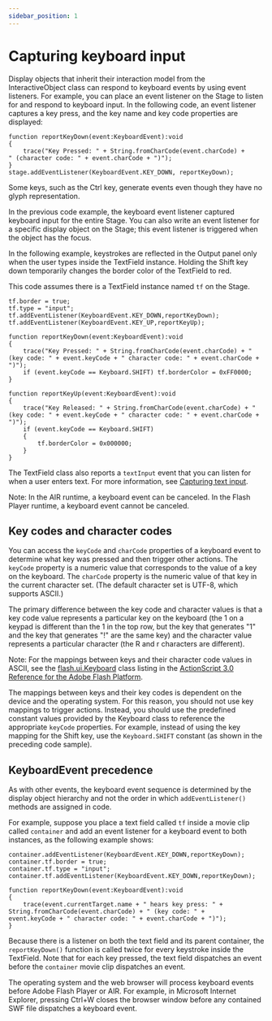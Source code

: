 ```yaml
---
sidebar_position: 1
---
```


# Capturing keyboard input

Display objects that inherit their interaction model from the InteractiveObject
class can respond to keyboard events by using event listeners. For example, you
can place an event listener on the Stage to listen for and respond to keyboard
input. In the following code, an event listener captures a key press, and the
key name and key code properties are displayed:

```
function reportKeyDown(event:KeyboardEvent):void
{
	trace("Key Pressed: " + String.fromCharCode(event.charCode) +         " (character code: " + event.charCode + ")");
}
stage.addEventListener(KeyboardEvent.KEY_DOWN, reportKeyDown);
```

Some keys, such as the Ctrl key, generate events even though they have no glyph
representation.

In the previous code example, the keyboard event listener captured keyboard
input for the entire Stage. You can also write an event listener for a specific
display object on the Stage; this event listener is triggered when the object
has the focus.

In the following example, keystrokes are reflected in the Output panel only when
the user types inside the TextField instance. Holding the Shift key down
temporarily changes the border color of the TextField to red.

This code assumes there is a TextField instance named `tf` on the Stage.

```
tf.border = true;
tf.type = "input";
tf.addEventListener(KeyboardEvent.KEY_DOWN,reportKeyDown);
tf.addEventListener(KeyboardEvent.KEY_UP,reportKeyUp);

function reportKeyDown(event:KeyboardEvent):void
{
	trace("Key Pressed: " + String.fromCharCode(event.charCode) + " (key code: " + event.keyCode + " character code: " + event.charCode + ")");
	if (event.keyCode == Keyboard.SHIFT) tf.borderColor = 0xFF0000;
}

function reportKeyUp(event:KeyboardEvent):void
{
	trace("Key Released: " + String.fromCharCode(event.charCode) + " (key code: " + event.keyCode + " character code: " + event.charCode + ")");
	if (event.keyCode == Keyboard.SHIFT)
	{
		tf.borderColor = 0x000000;
	}
}
```

The TextField class also reports a `textInput` event that you can listen for
when a user enters text. For more information, see
[Capturing text input](../../text/using-the-textfield-class/capturing-text-input.md).

Note: In the AIR runtime, a keyboard event can be canceled. In the Flash Player
runtime, a keyboard event cannot be canceled.

## Key codes and character codes

You can access the `keyCode` and `charCode` properties of a keyboard event to
determine what key was pressed and then trigger other actions. The `keyCode`
property is a numeric value that corresponds to the value of a key on the
keyboard. The `charCode` property is the numeric value of that key in the
current character set. (The default character set is UTF-8, which supports
ASCII.)

The primary difference between the key code and character values is that a key
code value represents a particular key on the keyboard (the 1 on a keypad is
different than the 1 in the top row, but the key that generates "1" and the key
that generates "!" are the same key) and the character value represents a
particular character (the R and r characters are different).

Note: For the mappings between keys and their character code values in ASCII,
see the
[flash.ui.Keyboard](https://airsdk.dev/reference/actionscript/3.0/flash/ui/Keyboard.html)
class listing in the
[ActionScript 3.0 Reference for the Adobe Flash Platform](https://airsdk.dev/reference/actionscript/3.0/index.html).

The mappings between keys and their key codes is dependent on the device and the
operating system. For this reason, you should not use key mappings to trigger
actions. Instead, you should use the predefined constant values provided by the
Keyboard class to reference the appropriate `keyCode` properties. For example,
instead of using the key mapping for the Shift key, use the `Keyboard.SHIFT`
constant (as shown in the preceding code sample).

## KeyboardEvent precedence

As with other events, the keyboard event sequence is determined by the display
object hierarchy and not the order in which `addEventListener()` methods are
assigned in code.

For example, suppose you place a text field called `tf` inside a movie clip
called `container` and add an event listener for a keyboard event to both
instances, as the following example shows:

```
container.addEventListener(KeyboardEvent.KEY_DOWN,reportKeyDown);
container.tf.border = true;
container.tf.type = "input";
container.tf.addEventListener(KeyboardEvent.KEY_DOWN,reportKeyDown);

function reportKeyDown(event:KeyboardEvent):void
{
	trace(event.currentTarget.name + " hears key press: " + String.fromCharCode(event.charCode) + " (key code: " +         event.keyCode + " character code: " + event.charCode + ")");
}
```

Because there is a listener on both the text field and its parent container, the
`reportKeyDown()` function is called twice for every keystroke inside the
TextField. Note that for each key pressed, the text field dispatches an event
before the `container` movie clip dispatches an event.

The operating system and the web browser will process keyboard events before
Adobe Flash Player or AIR. For example, in Microsoft Internet Explorer, pressing
Ctrl+W closes the browser window before any contained SWF file dispatches a
keyboard event.
